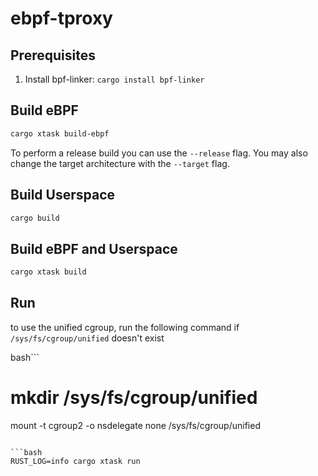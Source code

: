 # ebpf-tproxy

## Prerequisites

1. Install bpf-linker: `cargo install bpf-linker`

## Build eBPF

```bash
cargo xtask build-ebpf
```

To perform a release build you can use the `--release` flag.
You may also change the target architecture with the `--target` flag.

## Build Userspace

```bash
cargo build
```

## Build eBPF and Userspace

```bash
cargo xtask build
```

## Run

to use the unified cgroup, run the following command if `/sys/fs/cgroup/unified` doesn't exist

bash```
# mkdir /sys/fs/cgroup/unified
mount -t cgroup2 -o nsdelegate none /sys/fs/cgroup/unified
```

```bash
RUST_LOG=info cargo xtask run
```
